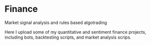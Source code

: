 # Finance
Market signal analysis and rules based algotrading

Here I upload some of my quantitative and sentiment finance projects, including bots, backtesting scripts, and market analysis scrips. 
